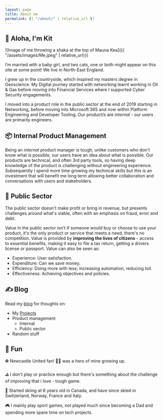 ```yaml
---
layout: page
title: About me
permalink: {{ "/about/" | relative_url }}
---
```

## :wave: Aloha, I'm Kit

![Image of me throwing a shaka at the top of Mauna Kea]({{ "/assets/images/Me.jpeg" | relative_url}})

I’m married with a baby girl, and two cats, one or both might appear on this site at some point! We live in North-East England.

I grew up in the countryside, which inspired my masters degree in Geoscience. My Digital journey started with networking learnt working in Oil & Gas before moving into Financial Services where I supported Cyber Security engagements.

I moved into a product role in the public sector at the end of 2019 starting in Networking, before moving into Microsoft 365 and now within Platform Engineering and Developer Tooling. Our product/s are *internal* - our users are primarily engineers.

## :package: Internal Product Management

Being an *internal* product manager is tough, unlike customers who don't know what is possible, our users have an idea about what is possible. Our products are technical, and often 3rd party tools, so having deep knowledge of the product is challenging without engineering experience. Subsequently I spend more time growing my technical skills but this is an investment that will benefit me long term allowing better collaboration and conversations with users and stakeholders.

## :loudspeaker: Public Sector

The public sector doesn't make profit or bring in revenue, but presents challenges around what's viable, often with an emphasis on fraud, error and debt.

Value in the public sector isn't if someone would buy or choose to use your product, it's the only product or service that meets a need, there's no competition. Value is provided by **improving the lives of citizens** - access to essential benefits, making it easy to file a tax return, getting a drivers license or passport. Value can also be seen as:

- Experience: User satisfaction.
- Expenditure: Can we save money.
- Efficiency: Doing more with less; increasing automation, reducing toil.
- Effectiveness: Achieving objectives and policies.

## :writing_hand: Blog

Read my [blog](/blog/) for thoughts on:

- My [Projects](/projects/)
- Product management
  - Internal
  - Public sector
- Random stuff

## :mirror_ball: Fun

:soccer: Newcastle United fan! :raising_hand_man: was a hero of mine growing up.

:golf: I don't play or practice enough but there's something about the challenge of improving that i love - tough game.

:ski: Started skiing at 6 years old in Canada, and have since skied in Switzerland, Norway, France and Italy.

:video_game: I mainly play sport games, not played much since becoming a Dad and spending more spare time on tech projects.
